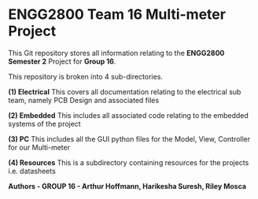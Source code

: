 # ENGG2800 Team 16 Multi-meter Project

This Git repository stores all information relating to the **ENGG2800 Semester 2** Project for **Group 16**.

This repository is broken into 4 sub-directories.

**(1) Electrical** This covers all documentation relating to the electrical sub team, namely PCB Design and associated files

**(2) Embedded** This includes all associated code relating to the embedded systems of the project

**(3) PC** This includes all the GUI python files for the Model, View, Controller for our Multi-meter

**(4) Resources** This is a subdirectory containing resources for the projects i.e. datasheets

**Authors - GROUP 16 - Arthur Hoffmann, Harikesha Suresh, Riley Mosca**


